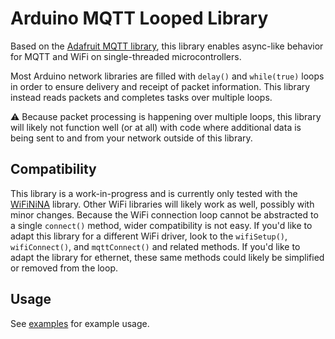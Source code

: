 # Arduino MQTT Looped Library

Based on the [Adafruit MQTT library](https://github.com/adafruit/Adafruit_MQTT_Library), this
library enables async-like behavior for MQTT and WiFi on single-threaded microcontrollers.

Most Arduino network libraries are filled with `delay()` and `while(true)` loops in order to
ensure delivery and receipt of packet information. This library instead reads packets and
completes tasks over multiple loops.

:warning: Because packet processing is happening over multiple loops, this library will likely
not function well (or at all) with code where additional data is being sent to and from your
network outside of this library.

## Compatibility

This library is a work-in-progress and is currently only tested with the
[WiFiNiNA](https://www.arduino.cc/reference/en/libraries/wifinina/) library. Other WiFi libraries
will likely work as well, possibly with minor changes. Because the WiFi connection loop cannot
be abstracted to a single `connect()` method, wider compatibility is not easy. If you'd like to
adapt this library for a different WiFi driver, look to the `wifiSetup()`, `wifiConnect()`, and
`mqttConnect()` and related methods. If you'd like to adapt the library for ethernet, these same
methods could likely be simplified or removed from the loop.

## Usage

See [examples](./examples/basic.ino) for example usage.
